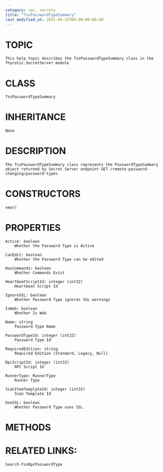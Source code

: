 ```yaml
---
category: rpc, secrets
title: "TssPasswordTypeSummary"
last_modified_at: 2021-04-25T00:00:00-00:00
---
```


# TOPIC
    This help topic describes the TssPasswordTypeSummary class in the Thycotic.SecretServer module

# CLASS
    TssPasswordTypeSummary

# INHERITANCE
    None

# DESCRIPTION
    The TssPasswordTypeSummary class represents the PasswordTypeSummary object returned by Secret Server endpoint GET /remote-password-changing/password-types

# CONSTRUCTORS
    new()

# PROPERTIES
    Active: boolean
        Whether the Password Type is Active

    CanEdit: boolean
        Whether the Password Type can be edited

    HasCommands: boolean
        Whether Commands Exist

    HeartbeatScriptId: integer (int32)
        Heartbeat Script Id

    IgnoreSSL: boolean
        Whether Password Type ignores SSL warnings

    IsWeb: boolean
        Whether Is Web

    Name: string
        Password Type Name

    PasswordTypeId: integer (int32)
        Password Type Id

    RequiredEdition: string
        Required Edition (Standard, Legacy, Null)

    RpcScriptId: integer (int32)
        RPC Script Id

    RunnerType: RunnerType
        Runner Type

    ScanItemTemplateId: integer (int32)
        Scan Template Id

    UseSSL: boolean
        Whether Password Type uses SSL

# METHODS

# RELATED LINKS:
    Search-TssRpcPasswordType